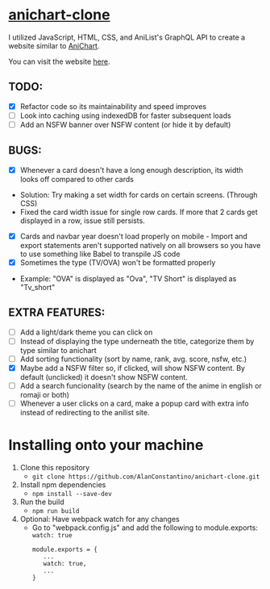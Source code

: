 # [anichart-clone](https://anime.alanconstantino.com/)
I utilized JavaScript, HTML, CSS, and AniList's GraphQL API to create a website similar to [AniChart](https://anichart.net/).

You can visit the website [here](https://anime.alanconstantino.com/).

## TODO:
- [x] Refactor code so its maintainability and speed improves
- [ ] Look into caching using indexedDB for faster subsequent loads
- [ ] Add an NSFW banner over NSFW content (or hide it by default)

## BUGS:
- [x] Whenever a card doesn't have a long enough description, its width looks off compared to other cards
 - Solution: Try making a set width for cards on certain screens. (Through CSS)
 - Fixed the card width issue for single row cards. If more that 2 cards get displayed in a row, issue still persists.
- [x] Cards and navbar year doesn't load properly on mobile
      - Import and export statements aren't supported natively on all browsers so you have to use something like Babel to transpile JS code
- [x] Sometimes the type (TV/OVA) won't be formatted properly
 - Example: "OVA" is displayed as "Ova", "TV Short" is displayed as "Tv_short"

## EXTRA FEATURES:
- [ ] Add a light/dark theme you can click on
- [ ] Instead of displaying the type underneath the title, categorize them by type similar to anichart
- [ ] Add sorting functionality (sort by name, rank, avg. score, nsfw, etc.)
- [x] Maybe add a NSFW filter so, if clicked, will show NSFW content. By default (unclicked) it doesn't show NSFW content.
- [ ] Add a search funcionality (search by the name of the anime in english or romaji or both)
- [ ] Whenever a user clicks on a card, make a popup card with extra info instead of redirecting to the anilist site.

# Installing onto your machine
1. Clone this repository
   - `git clone https://github.com/AlanConstantino/anichart-clone.git`
2. Install npm dependencies
   - `npm install --save-dev`
3. Run the build
   - `npm run build`
4. Optional: Have webpack watch for any changes
   - Go to "webpack.config.js" and add the following to module.exports: `watch: true`
     ```
     module.exports = {
        ...
        watch: true,
        ...
     }
     ```